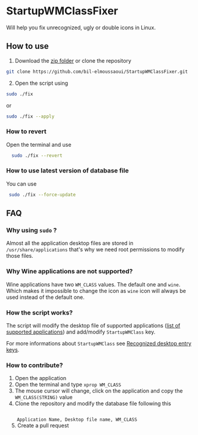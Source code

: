 # StartupWMClassFixer
Will help you fix unrecognized, ugly or double icons in Linux.

## How to use
  1. Download the [zip folder](https://github.com/bil-elmoussaoui/StartupWMClassFixer/archive/master.zip) or clone the repository
  
  ```bash
  git clone https://github.com/bil-elmoussaoui/StartupWMClassFixer.git
  ```
  2. Open the script using 
  
  ```bash
  sudo ./fix
  ```
  
  or 
  
  ```bash
  sudo ./fix --apply 
  ```
  
### How to revert
Open the terminal and use
```bash
  sudo ./fix --revert
```

### How to use latest version of database file
You can use 
```bash
 sudo ./fix --force-update
```

## FAQ

### Why using `sudo` ?
Almost all the application desktop files are stored in `/usr/share/applications` that's why we need root permissions to modify those files.

### Why Wine applications are not supported? 
Wine applications have two `WM_CLASS` values. The default one and `wine`. Which makes it impossible to change the icon as `wine` icon will always be used instead of the default one.

### How the script works? 
The script will modify the desktop file of supported applications ([list of supported applications](https://github.com/bil-elmoussaoui/StartupWMClassFixer/blob/master/database.csv)) and add/modify `StartupWMClass` key. 

For more informations about `StartupWMClass` see [Recognized desktop entry keys](http://standards.freedesktop.org/desktop-entry-spec/latest/ar01s05.html). 

### How to contribute? 
  1. Open the application 
  2. Open the terminal and type `xprop WM_CLASS`
  3. The mouse cursor will change, click on the application and copy the `WM_CLASS(STRING)` value
  4. Clone the repository and modify the database file following this <br/>
  <code>
    Application Name, Desktop file name, WM_CLASS
  </code>
  5. Create a pull request
